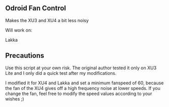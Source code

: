 Odroid Fan Control
---
Makes the XU3 and XU4 a bit less noisy

Will work on:

Lakka

Precautions
---

Use this script at your own risk.
The original author tested it only on XU3 Lite and I only did a quick test after my modifications.

I modified it for XU4 and Lakka and set a minimum fanspeed of 60,
because the fan of the XU4 gives off a high frequency noise at lower speeds.
If you change the fan, feel free to modify the speed values according to your wishes ;)
